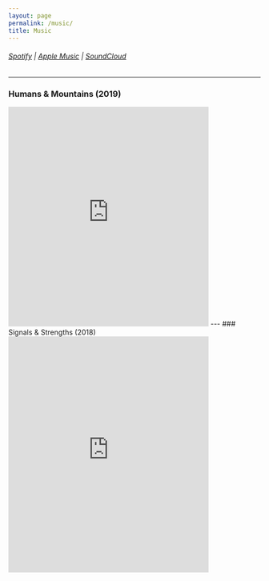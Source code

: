 ```yaml
---
layout: page
permalink: /music/
title: Music
---
```

###### [Spotify](https://open.spotify.com/artist/6JaiCF72swgn7GXxNqaasn) | [Apple Music](https://itunes.apple.com/us/artist/jay-maloney/1354986523) | [SoundCloud](https://soundcloud.com/thisjaymaloney)
---
### Humans & Mountains (2019)
<!--
<iframe src="https://open.spotify.com/embed/album/59M7CTJaZtZzeD0iGaqSQq" width="300" height="380" frameborder="0" allowtransparency="true" allow="encrypted-media"></iframe>
-->
<iframe style="border: 0; width: 400px; height: 439px;" src="https://bandcamp.com/EmbeddedPlayer/album=4052140367/size=large/bgcol=ffffff/linkcol=0687f5/artwork=small/transparent=true/" seamless><a href="https://jaymaloney.bandcamp.com/album/humans-mountains">Humans &amp; Mountains by Jay Maloney</a></iframe>
<!--
<iframe src="https://open.spotify.com/embed/album/59M7CTJaZtZzeD0iGaqSQq" width="300" height="80" frameborder="0" allowtransparency="true" allow="encrypted-media"></iframe>	

<iframe style="border: 0; width: 100%; height: 120px;" src="https://bandcamp.com/EmbeddedPlayer/album=4052140367/size=large/bgcol=ffffff/linkcol=0687f5/tracklist=false/artwork=small/transparent=true/" seamless><a href="https://jaymaloney.bandcamp.com/album/humans-mountains">Humans &amp; Mountains by Jay Maloney</a></iframe>
-->
---
### Signals & Strengths (2018)
<!--
<iframe src="https://open.spotify.com/embed/album/1CQrKs39i9BKpM9ePMCIzC" width="300" height="380" frameborder="0" allowtransparency="true" allow="encrypted-media"></iframe>
-->
<iframe style="border: 0; width: 400px; height: 472px;" src="https://bandcamp.com/EmbeddedPlayer/album=2969628933/size=large/bgcol=ffffff/linkcol=0687f5/artwork=small/transparent=true/" seamless><a href="https://jaymaloney.bandcamp.com/album/signals-strengths">Signals &amp; Strengths by Jay Maloney</a></iframe>
<!--
<iframe src="https://open.spotify.com/embed/album/1CQrKs39i9BKpM9ePMCIzC" width="300" height="80" frameborder="0" allowtransparency="true" allow="encrypted-media"></iframe>	

<iframe style="border: 0; width: 100%; height: 120px;" src="https://bandcamp.com/EmbeddedPlayer/album=2969628933/size=large/bgcol=ffffff/linkcol=0687f5/tracklist=false/artwork=small/transparent=true/" seamless><a href="https://jaymaloney.bandcamp.com/album/signals-strengths">Signals &amp; Strengths by Jay Maloney</a></iframe>
-->

